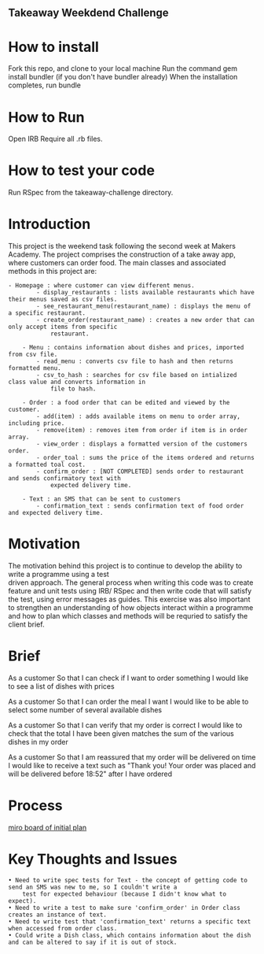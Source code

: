 ## Takeaway Weekdend Challenge

# How to install
Fork this repo, and clone to your local machine
Run the command gem install bundler (if you don't have bundler already)
When the installation completes, run bundle

# How to Run
Open IRB
Require all .rb files.

# How to test your code
Run RSpec from the takeaway-challenge directory.

# Introduction

This project is the weekend task following the second week at Makers Academy.
The project comprises the construction of a take away app, where customers can order food. The main
classes and associated methods in this project are:

    - Homepage : where customer can view different menus.
			- display_restaurants : lists available restaurants which have their menus saved as csv files.
			- see_restaurant_menu(restaurant_name) : displays the menu of a specific restaurant.
			- create_order(restaurant_name) : creates a new order that can only accept items from specific 
				restaurant.

		- Menu : contains information about dishes and prices, imported from csv file.
			- read_menu : converts csv file to hash and then returns formatted menu.
			- csv_to_hash : searches for csv file based on intialized class value and converts information in 
				file to hash.

		- Order : a food order that can be edited and viewed by the customer.
			- add(item) : adds available items on menu to order array, including price.
			- remove(item) : removes item from order if item is in order array.
			- view_order : displays a formatted version of the customers order.
			- order_toal : sums the price of the items ordered and returns a formatted toal cost.
			- confirm_order : [NOT COMPLETED] sends order to restaurant and sends confirmatory text with 
				expected delivery time.

		- Text : an SMS that can be sent to customers
			- confirmation_text : sends confirmation text of food order and expected delivery time.

# Motivation

The motivation behind this project is to continue to develop the ability to write a programme using a test  
driven approach. The general process when writing this code was to create feature and unit tests using IRB/ RSpec
and then write code that will satisfy the test, using error messages as guides. 
This exercise was also important to strengthen an understanding of how objects interact within a programme and
how to plan which classes and methods will be requried to satisfy the client brief.

# Brief

As a customer
So that I can check if I want to order something
I would like to see a list of dishes with prices

As a customer
So that I can order the meal I want
I would like to be able to select some number of several available dishes

As a customer
So that I can verify that my order is correct
I would like to check that the total I have been given matches the sum of the various dishes in my order

As a customer
So that I am reassured that my order will be delivered on time
I would like to receive a text such as "Thank you! Your order was placed and will be delivered before 18:52" after I have ordered


# Process

[miro board of initial plan](https://miro.com/app/board/uXjVO4xSzI8=/?share_link_id=204847719690)

# Key Thoughts and Issues

	• Need to write spec tests for Text - the concept of getting code to send an SMS was new to me, so I couldn't write a
		test for expected behaviour (because I didn't know what to expect). 
	• Need to write a test to make sure 'confirm_order' in Order class creates an instance of text.
	• Need to write test that 'confirmation_text' returns a specific text when accessed from order class.
	• Could write a Dish class, which contains information about the dish and can be altered to say if it is out of stock.
